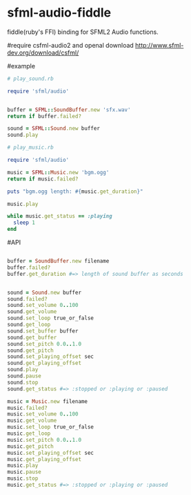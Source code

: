 # sfml-audio-fiddle
fiddle(ruby's FFI) binding for SFML2 Audio functions.

#require csfml-audio2 and openal
download http://www.sfml-dev.org/download/csfml/

#example

```ruby
# play_sound.rb

require 'sfml/audio'


buffer = SFML::SoundBuffer.new 'sfx.wav'
return if buffer.failed?

sound = SFML::Sound.new buffer
sound.play

```

```ruby
# play_music.rb

require 'sfml/audio'

music = SFML::Music.new 'bgm.ogg'
return if music.failed?

puts "bgm.ogg length: #{music.get_duration}"

music.play

while music.get_status == :playing
  sleep 1
end

```

#API

```ruby

buffer = SoundBuffer.new filename
buffer.failed?
buffer.get_duration #=> length of sound buffer as seconds


sound = Sound.new buffer
sound.failed?
sound.set_volume 0..100
sound.get_volume
sound.set_loop true_or_false
sound.get_loop
sound.set_buffer buffer
sound.get_buffer
sound.set_pitch 0.0..1.0
sound.get_pitch
sound.set_playing_offset sec
sound.get_playing_offset
sound.play
sound.pause
sound.stop
sound.get_status #=> :stopped or :playing or :paused

music = Music.new filename
music.failed?
music.set_volume 0..100
music.get_volume
music.set_loop true_or_false
music.get_loop
music.set_pitch 0.0..1.0
music.get_pitch
music.set_playing_offset sec
music.get_playing_offset
music.play
music.pause
music.stop
music.get_status #=> :stopped or :playing or :paused


```
